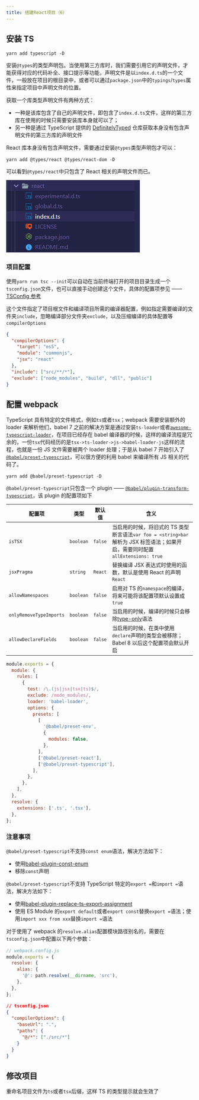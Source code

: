 ```yaml
---
title: 搭建React项目（6）
---
```


## 安装 TS

```shell
yarn add typescript -D
```

安装`@types`的类型声明包。当使用第三方库时，我们需要引用它的声明文件，才能获得对应的代码补全、接口提示等功能，声明文件是以`index.d.ts`的一个文件，一般放在项目的根目录中，或者可以通过`package.json`中的`typings`/`types`属性来指定项目中声明文件的位置。

获取一个库类型声明文件有两种方式：

- 一种是该库包含了自己的声明文件，即包含了`index.d.ts`文件，这样的第三方库在使用的时候只需要安装库本身就可以了；
- 另一种是通过 TypeScript 提供的 [DefinitelyTyped](https://github.com/DefinitelyTyped/DefinitelyTyped) 仓库获取本身没有包含声明文件的第三方库的声明文件

React 库本身没有包含声明文件，需要通过安装`@types`类型声明包才可以：

```shell
yarn add @types/react @types/react-dom -D
```

可以看到`@types/react`中只包含了 React 相关的声明文件而已。

![image-20201003174520708](../images/image-20201003174520708.png)

### 项目配置

使用`yarn run tsc --init`可以自动在当前终端打开的项目目录生成一个`tsconfig.json`文件，也可以直接手动创建这个文件，具体的配置项参见 —— [TSConfig 参考](https://www.typescriptlang.org/tsconfig)

这个文件指定了项目根文件和编译项目所需的编译器配置，例如指定需要编译的文件夹`include`，忽略编译部分文件夹`exclude`，以及压缩编译的具体配置等`compilerOptions`

```json
{
  "compilerOptions": {
    "target": "es5",
    "module": "commonjs",
    "jsx": "react"
  },
  "include": ["src/**/*"],
  "exclude": ["node_modules", "build", "dll", "public"]
}
```

## 配置 webpack

TypeScript 具有特定的文件格式，例如`ts`或者`tsx`；webpack 需要安装额外的 loader 来解析他们，babel 7 之前的解决方案是通过安装`ts-loader`或者[`awesome-typescript-loader`](https://github.com/TypeStrong/ts-loader)，在项目已经存在 babel 编译器的时候，这样的编译流程是冗余的，一份`tsx`代码经历的是`tsx->ts-loader->js->babel-loader-js`这样的流程，也就是一份 JS 文件需要被两个 loader 处理；于是从 babel 7 开始引入了[`@babel/preset-typescript`](https://babeljs.io/docs/en/babel-preset-typescript)，可以很方便的利用 babel 来编译所有 JS 相关的代码了。

```shell
yarn add @babel/preset-typescript -D
```

`@babel/preset-typescript`只包含一个 plugin —— [`@babel/plugin-transform-typescript`](https://babeljs.io/docs/en/babel-plugin-transform-typescript)，该 plugin 的配置项如下

| 配置项                  | 类型      | 默认值  | 含义                                                                                                                                                      |
| ----------------------- | --------- | ------- | --------------------------------------------------------------------------------------------------------------------------------------------------------- |
| `isTSX`                 | `boolean` | `false` | 当启用的时候，将旧式的 TS 类型断言语法`var foo = <string>bar`解析为 JSX 标签语法；如果开启，需要同时配置`allExtensions: true`                             |
| `jsxPragma`             | `string`  | `React` | 替换编译 JSX 表达式时使用的函数，默认是使用 React 的声明`React`                                                                                           |
| `allowNamespaces`       | `boolean` | `false` | 启用对 TS 的`namespace`的编译，将来可能将该配置项默认设置成`true`                                                                                         |
| `onlyRemoveTypeImports` | `boolean` | `false` | 当启用的时候，编译的时候只会移除[type-only](https://www.typescriptlang.org/docs/handbook/release-notes/typescript-3-8.html#type-only-imports-exports)语法 |
| `allowDeclareFields`    | `boolean` | `false` | 当启用的时候，在类中使用`declare`声明的类型会被移除；Babel 8 以后这个配置项会默认开启                                                                     |

```javascript
module.exports = {
  module: {
    rules: [
      {
        test: /\.(js|jsx|tsx|ts)$/,
        exclude: /node_modules/,
        loader: 'babel-loader',
        options: {
          presets: [
            [
              '@babel/preset-env',
              {
                modules: false,
              },
            ],
            ['@babel/preset-react'],
            ['@babel/preset-typescript'],
          ],
        },
      },
    ],
  },
  resolve: {
    extensions: ['.ts', '.tsx'],
  },
};
```

### 注意事项

`@babel/preset-typescript`不支持`const enum`语法，解决方法如下：

- 使用[babel-plugin-const-enum](https://www.npmjs.com/package/babel-plugin-const-enum)
- 移除`const`声明

`@babel/preset-typescript`不支持 TypeScript 特定的`export =`和`import =`语法，解决方法如下：

- 使用[babel-plugin-replace-ts-export-assignment](https://www.npmjs.com/package/babel-plugin-replace-ts-export-assignment)
- 使用 ES Module 的`export default`或者`export const`替换`export =`语法；使用`import xxx from xxx`替换`import =`语法

对于使用了 webpack 的`resolve.alias`配置模块路径别名的，需要在`tsconfig.json`中配置以下两个参数：

```javascript
// webpack.config.js
module.exports = {
  resolve: {
    alias: {
      '@': path.resolve(__dirname, 'src'),
    },
  },
};
```

```json
// tsconfig.json
{
  "compilerOptions": {
    "baseUrl": ".",
    "paths": {
      "@/*": ["./src/*"]
    }
  }
}
```

## 修改项目

重命名项目文件为`ts`或者`tsx`后缀，这样 TS 的类型提示就会生效了
